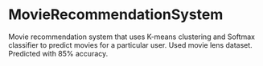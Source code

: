 # MovieRecommendationSystem

Movie recommendation system that uses K-means clustering and Softmax classifier to predict movies for a particular user. Used movie lens dataset. Predicted with 85% accuracy.
